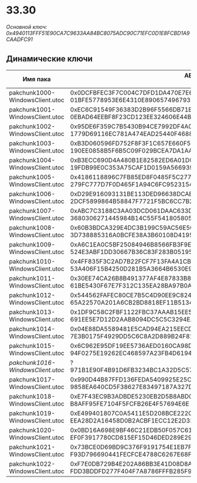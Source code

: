 # 33.30

###### Основной ключ: 0x4940113FFF51E90CA7C9633AA84BC8075ADC90C71EFC0D1E8FCBD1A9CAADFC91

## Динамические ключи

| Имя пака                          | AES Ключ</br>GUID                                                                                       | HiRes Текстуры |
|-----------------------------------|---------------------------------------------------------------------------------------------------------|----------------|
| pakchunk1000-WindowsClient.utoc   | 0x0DCFBFEC3F7C004C7DFD1DA470E7E647120D105E3BBFB27353D55A84A746542F</br>01BFE5778953E6E4310E890657496793 | ❌             |
| pakchunk1001-WindowsClient.utoc   | 0xEC6C91549F36383D2B96F5566DB71B754679522EC27EB60FDC761D07E6B06764</br>0EBAD64EEBF8F23CD123EE324606E44B | ❌             |
| pakchunk1002-WindowsClient.utoc   | 0x95DE6F359C7B5430B94CE7992DF4A07F57BD77AC3D102E63DB529A92FE48396A</br>1779D69116EC781A474EAD25440F4688 | ✔️             |
| pakchunk1003-WindowsClient.utoc   | 0xB3D060596FD752F8F3F1C657E660F5B67A3E17E3BF73648BD70FB262E3CECEA2</br>190EE0858B5F6B5C09F029BCEA7DA1AA | ✔️             |
| pakchunk1004-WindowsClient.utoc   | 0xB3ECC690D4A480B1E82582ED6A01DCD0BE534F24D870CBDBD98ABF368A2ADEF3</br>19FDB99E0C353A75CAF1D0159A566939 | ✔️             |
| pakchunk1005-WindowsClient.utoc   | 0x4186118896C7FB85ED8F0485F5C277155B208D8730CD1AEAC7D237E779CB26F6</br>279FC777D7F0D465F1A94C6FC9523154 | ❌             |
| pakchunk1006-WindowsClient.utoc   | 0xD29E916093131BE113DED96638DCABF767199D89F3F80574D496603AD71E992D</br>2DCF5899864B58847F7721F5BC6CC7B2 | ✔️             |
| pakchunk1007-WindowsClient.utoc   | 0xABC7C3188C3AA03DCD061DAAC633DC6AD4E7B1826C44450AE4CF14DC01903869</br>3680306271445984B14C55F541805805 | ❌             |
| pakchunk1008-WindowsClient.utoc   | 0x60B3BDCA329E4DC3B199C59AC56E500ABBBFA25DA6B1547EFC0F6701B904F8E1</br>3D738885316A0BCFE38A3B60108D4195 | ✔️             |
| pakchunk1009-WindowsClient.utoc   | 0xA6C1EA0C5BF25084946B8566FB3F9EF24A50FDBC53C9B2589298A372F4631E26</br>524E3ABF1DD30667B36C83F283B05195 | ✔️             |
| pakchunk1010-WindowsClient.utoc   | 0x4FF835F3C2AD7B22FCF7F13FA4A1CB18A6F6D67CC6E416E81C1DB63F387F3979</br>53A406F15B4250D281B5A3664B6530E9 | ✔️             |
| pakchunk1011-WindowsClient.utoc   | 0x30EE74CA26B8B491377AF4E87833B867D1E68B4B26A68EE13F00BAC9EFB799B9</br>61BE5430F67E7F312C135EA28BA97B0A | ❌             |
| pakchunk1012-WindowsClient.utoc   | 0x544562FAFEC80CE7B5C4D90EE9C824E9DFBEC9C4F8D807A30C732F640B21BCF6</br>65A22570A201A6CB2BD8818EF11B5134 | ✔️             |
| pakchunk1013-WindowsClient.utoc   | 0x1DF9C58C2FBF1122FBC37AAAB15EE55DEFBF486400449227009DB11D766F1C90</br>691EE5E7D12D2AAB8094DC5C5C3294EA | ✔️             |
| pakchunk1014-WindowsClient.utoc   | 0x04E88DA5589481E5CAD94EA215EECD4B97397E01DACABA479CD31A4761DAEF1C</br>7E3B0175F4929DD5C6C8A2D889B24F81 | ✔️             |
| pakchunk1015-WindowsClient.utoc   | 0x6C962E95DF19EE5736AED0160CA98DC2704FBF5E616E152DEFAE26A2128136A0</br>94F0275E19262EC468597A23FB4D6194 | ❌             |
| *pakchunk1016-WindowsClient.utoc* | ?</br>971B1E90F4B91D6FB3234BC1A32D5C57 | ❌             |
| pakchunk1017-WindowsClient.utoc   | 0x990D44B87FFD136FEDA5409925E25CF60498EC2951E46E5C3826C86BD911EF5A</br>9858EA640CD5F38627E83497187A327D | ❌             |
| pakchunk1018-WindowsClient.utoc   | 0xE7F43EC9B3ADBDE5230EB2D5B8ABD0374CDF98F07127986170C6B00C3834BFCD</br>B8AFF95FE7104F5FCFB26E4F57694E6E | ✔️             |
| pakchunk1019-WindowsClient.utoc   | 0xE499401807C0A5411E5D208BCE2220EF525E0DCE2307288EF77D7AAB1C862B91</br>EEA28D2A16458D0B2ACBF1ECC12E2D33 | ✔️             |
| pakchunk1020-WindowsClient.utoc   | 0x0BD16A698E9BF46C21EDB50F057C6166636D57224FC71BFC944B173E85C4DE72</br>EF0F3917780CD815EF15D46DED289E29 | ❌             |
| pakchunk1021-WindowsClient.utoc   | 0x73BCE0D69BD9C376F9191754E1EB7F8FC9847ECDCC43354588FE40E26ABB6208</br>F93D796690441FECFCE4788C6267E68F | ✔️             |
| pakchunk1022-WindowsClient.utoc   | 0xF7E0DB729B4E202A86BB3E41D08D8A0D12B2247929AD107D30660323ED449044</br>FDD3BDDFD277F404F7A8786FFFB285F9 | ✔️             |
